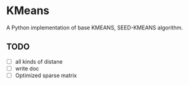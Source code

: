 # KMeans

A Python implementation of base KMEANS, SEED-KMEANS algorithm.

## TODO

-   [ ] all kinds of distane
-   [ ] write doc
-   [ ] Optimized sparse matrix
